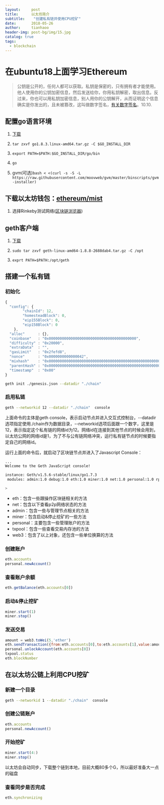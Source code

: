 ```yaml
---
layout:     post
title:      以太坊简介
subtitle:    "创建私有链并使用CPU挖矿"
date:       2018-05-26
author:     tianhaoo
header-img: post-bg/img/15.jpg
catalog: true
tags:
  - blockchain
---
```



# 在ubuntu18上面学习Ethereum

> 公钥是公开的，任何人都可以获取。私钥是保密的，只有拥有者才能使用。他人使用你的公钥加密信息，然后发送给你，你用私钥解密，取出信息。反过来，你也可以用私钥加密信息，别人用你的公钥解开，从而证明这个信息确实是你发出的，且未被篡改，这叫做数字签名，[有关数字签名](http://www.ruanyifeng.com/blog/2011/08/what_is_a_digital_signature.html)。10.10.

## 配置go语言环境

1. [下载](https://golang.org/dl/)

2. `tar zxvf go1.8.3.linux-amd64.tar.gz -C $GO_INSTALL_DIR`

3. `export PATH=$PATH:$GO_INSTALL_DIR/go/bin`

4. `go`

5. gvm(可选)`bash < <(curl -s -S -L https://raw.githubusercontent.com/moovweb/gvm/master/binscripts/gvm-installer)`

<!--more-->

## 下载以太坊钱包：[ethereum/mist](https://github.com/ethereum/mist/releases)

1. 选择Rinkeby测试网络([区块链浏览器](https://rinkeby.etherscan.io/))

## geth客户端

1. [下载](https://ethereum.github.io/go-ethereum/)

2. `sudo tar zxvf geth-linux-amd64-1.8.8-2688dab4.tar.gz -C /opt`

3. `exprt PATH=$PATH:/opt/geth`

## 搭建一个私有链

### 初始化

```js
{
  "config": {
        "chainId": 12,
        "homesteadBlock": 0,
        "eip155Block": 0,
        "eip158Block": 0
    },
  "alloc"      : {},
  "coinbase"   : "0x0000000000000000000000000000000000000000",
  "difficulty" : "0x20000",
  "extraData"  : "",
  "gasLimit"   : "0x2fefd8",
  "nonce"      : "0x0000000000000042",
  "mixhash"    : "0x0000000000000000000000000000000000000000000000000000000000000000",
  "parentHash" : "0x0000000000000000000000000000000000000000000000000000000000000000",
  "timestamp"  : "0x00"
}
```

```bash
geth init ./genesis.json --datadir "./chain"
```

### 启用私链

```bash
geth --networkid 12 --datadir "./chain"  console
```

上面命令的主体是geth console，表示启动节点并进入交互式控制台，--datadir选项指定使用./chain作为数据目录，--networkid选项后面跟一个数字，这里是12，表示指定这个私有链的网络id为12。网络id在连接到其他节点的时候会用到，以太坊公网的网络id是1，为了不与公有链网络冲突，运行私有链节点的时候要指定自己的网络id。

运行上面的命令后，就启动了区块链节点并进入了Javascript Console：

```bash
...
Welcome to the Geth JavaScript console!

instance: Geth/v1.5.6-stable/linux/go1.7.3
 modules: admin:1.0 debug:1.0 eth:1.0 miner:1.0 net:1.0 personal:1.0 rpc:1.0 txpool:1.0 web3:1.0

>
```

* eth：包含一些跟操作区块链相关的方法
* net：包含以下查看p2p网络状态的方法
* admin：包含一些与管理节点相关的方法
* miner：包含启动&停止挖矿的一些方法
* personal：主要包含一些管理账户的方法
* txpool：包含一些查看交易内存池的方法
* web3：包含了以上对象，还包含一些单位换算的方法

### 创建账户

```js
eth.accounts
personal.newAccount()
```

### 查看账户余额

```js
eth.getBalance(eth.accounts[0])
```

### 启动&停止挖矿

```js
miner.start(1)
miner.stop()
```

### 发送交易

```js
amount = web3.toWei(5,'ether')
eth.sendTransaction({from:eth.accounts[0],to:eth.accounts[1],value:amount})
personal.unlockAccount(eth.accounts[0])
txpool.status
eth.blockNumber
```

## 在以太坊公链上利用CPU挖矿

### 新建一个目录

```bash
geth --networkid 1 --datadir "./chain"  console
```

### 创建公链账户

```js
eth.accounts
personal.newAccount()
```

### 开始挖矿

```js
miner.start(4:)
miner.stop()
```

以太坊会自动同步，下载整个链到本地，目前大概80多个G，所以最好准备大一点的磁盘

### 查看同步是否完成

```js
eth.synchronizing
```

